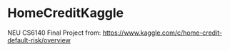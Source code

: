 # HomeCreditKaggle
NEU CS6140 Final Project from:
https://www.kaggle.com/c/home-credit-default-risk/overview
